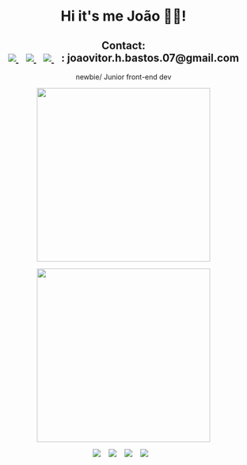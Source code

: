 <h1 align='center'>
  Hi it's me João 👨‍💻!
</h1>

<div align='center'>
  <h2 align='center'>Contact: </>
    <br>
  <a href="https://www.linkedin.com/in/joão-vitor-hermenegildo-bastos-496269150/">
    <img src="https://img.shields.io/badge/linkedin-%230077B5.svg?&style=for-the-badge&logo=linkedin&logoColor=white" />
  </a>&nbsp;&nbsp; 
  <a href="https://api.whatsapp.com/send?phone=5569992638536">
    <img src="https://img.shields.io/badge/WhatsApp-25D366?style=for-the-badge&logo=whatsapp&logoColor=white" />
  </a>&nbsp;&nbsp;
  <a href>
    <img src="https://img.shields.io/badge/Gmail-D14836?style=for-the-badge&logo=gmail&logoColor=white" />
  </a>&nbsp;&nbsp; : joaovitor.h.bastos.07@gmail.com
 </div>

<p align='center'>
  newbie/ Junior front-end dev
</p>

<p align='center'>
  <a href="#"><img src="https://github-readme-stats.vercel.app/api?username=jooj07&show_icons=true&theme=radical" width="350"></a>
</p>

<p align='center'>
  <a href="#"><img src="https://github-readme-stats.vercel.app/api/top-langs/?username=jooj07" width="350"></a>
</p>

 <p align='center'>
   <a>
    <img src="https://img.shields.io/badge/JavaScript-F7DF1E?style=for-the-badge&logo=javascript&logoColor=black" />
  </a>&nbsp;&nbsp;
   <a>
    <img src="https://img.shields.io/badge/Vue.js-35495E?style=for-the-badge&logo=vuedotjs&logoColor=4FC08D" />
  </a>&nbsp;&nbsp;
   <a>
    <img src="https://img.shields.io/badge/Material--UI-0081CB?style=for-the-badge&logo=material-ui&logoColor=white" />
  </a>&nbsp;&nbsp;
   <a>
    <img src=https://img.shields.io/badge/Visual_Studio_Code-0078D4?style=for-the-badge&logo=visual%20studio%20code&logoColor=white"" />
  </a>&nbsp;&nbsp;
</p>
 
   
